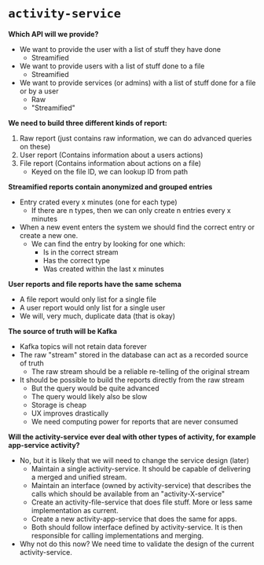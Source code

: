 # `activity-service`

__Which API will we provide?__

- We want to provide the user with a list of stuff they have done
  - Streamified
- We want to provide users with a list of stuff done to a file
  - Streamified
- We want to provide services (or admins) with a list of stuff done for a 
  file or by a user
  - Raw
  - "Streamified"

__We need to build three different kinds of report:__

1. Raw report (just contains raw information, we can do advanced queries on 
   these)
2. User report (Contains information about a users actions)
3. File report (Contains information about actions on a file)
   - Keyed on the file ID, we can lookup ID from path

__Streamified reports contain anonymized and grouped entries__

- Entry crated every x minutes (one for each type)
  - If there are n types, then we can only create n entries every x minutes
- When a new event enters the system we should find the correct entry or create
  a new one.
  - We can find the entry by looking for one which:
    - Is in the correct stream
    - Has the correct type
    - Was created within the last x minutes

__User reports and file reports have the same schema__

- A file report would only list for a single file
- A user report would only list for a single user
- We will, very much, duplicate data (that is okay)

__The source of truth will be Kafka__

- Kafka topics will not retain data forever
- The raw "stream" stored in the database can act as a recorded source of truth
  - The raw stream should be a reliable re-telling of the original stream
- It should be possible to build the reports directly from the raw stream
  - But the query would be quite advanced
  - The query would likely also be slow
  - Storage is cheap
  - UX improves drastically
  - We need computing power for reports that are never consumed

__Will the activity-service ever deal with other types of activity, for example
app-service activity?__

- No, but it is likely that we will need to change the service design (later)
  - Maintain a single activity-service. It should be capable of delivering a 
    merged and unified stream.
  - Maintain an interface (owned by activity-service) that describes the calls
    which should be available from an "activity-X-service"
  - Create an activity-file-service that does file stuff. More or less same
    implementation as current.
  - Create a new activity-app-service that does the same for apps.
  - Both should follow interface defined by activity-service. It is then 
    responsible for calling implementations and merging.
- Why not do this now? We need time to validate the design of the current
  activity-service.